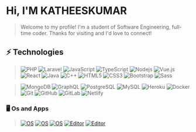 # Hi, I'M KATHEESKUMAR

> Welcome to my profile! I'm a student of Software Engineering, full-time coder. Thanks for visiting and I'd love to connect!

## ⚡ Technologies
> ![PHP](https://img.shields.io/badge/-PHP-8E9CFF?style=flat-square&logo=php)
![Laravel](https://img.shields.io/badge/-Laravel-red?style=flat-square&logo=laravel)
![JavaScript](https://img.shields.io/badge/-JavaScript-black?style=flat-square&logo=javascript)
![TypeScript](https://img.shields.io/badge/-TypeScript-007ACC?style=flat-square&logo=typescript)
![Nodejs](https://img.shields.io/badge/-Nodejs-black?style=flat-square&logo=Node.js)
![Vue.js](https://img.shields.io/badge/-Vue.js-%232c3e50?style=flat-square&logo=Vue.js)
![React](https://img.shields.io/badge/-React-%23282C34?style=flat-square&logo=react)
![Java](https://img.shields.io/badge/-java-E34A86?style=flat-square&logo=java)
![C++](https://img.shields.io/badge/-C++-00599C?style=flat-square&logo=c)
![HTML5](https://img.shields.io/badge/-HTML5-E34F26?style=flat-square&logo=html5&logoColor=white)
![CSS3](https://img.shields.io/badge/-CSS3-1572B6?style=flat-square&logo=css3)
![Bootstrap](https://img.shields.io/badge/-Bootstrap-563D7C?style=flat-square&logo=bootstrap)
![Sass](https://img.shields.io/badge/-Sass-%23CC6699?style=flat-square&logo=sass&logoColor=ffffff)

> ![MongoDB](https://img.shields.io/badge/-MongoDB-black?style=flat-square&logo=mongodb)
![GraphQL](https://img.shields.io/badge/-GraphQL-E10098?style=flat-square&logo=graphql)
![PostgreSQL](https://img.shields.io/badge/-PostgreSQL-336791?style=flat-square&logo=postgresql)
![MySQL](https://img.shields.io/badge/-MySQL-black?style=flat-square&logo=mysql)
![Heroku](https://img.shields.io/badge/-Heroku-430098?style=flat-square&logo=heroku)
![Docker](https://img.shields.io/badge/-Docker-black?style=flat-square&logo=docker)
![Git](https://img.shields.io/badge/-Git-black?style=flat-square&logo=git)
![GitHub](https://img.shields.io/badge/-GitHub-181717?style=flat-square&logo=github)
![GitLab](https://img.shields.io/badge/-GitLab-FCA121?style=flat-square&logo=gitlab)
![Netlify](https://img.shields.io/badge/-Netlify-%2300C7B7?style=flat-square&logo=netlify&logoColor=ffffff)


### 🖥 Os and Apps

> [![OS](https://img.shields.io/badge/OS-Linux-informational?style=flat-square&logo=linux&logoColor=white)](https://en.wikipedia.org/wiki/Linux)
[![OS](https://img.shields.io/badge/OS-Windows-informational?style=flat-square&logo=windows&logoColor=blue)](https://en.wikipedia.org/wiki/Windows)
[![OS](https://img.shields.io/badge/OS-macOS-informational?style=flat-square&logo=apple&logoColor=white)](https://en.wikipedia.org/wiki/MacOS)
[![Editor](https://img.shields.io/badge/Editor-VSCode-blue?style=flat-square&logo=visual-studio-code&logoColor=white)](https://code.visualstudio.com/)
[![Editor](https://img.shields.io/badge/Editor-sublime-text?style=flat-square&logo=sublime-text&logoColor=white)](https://sublimetext.com/)
